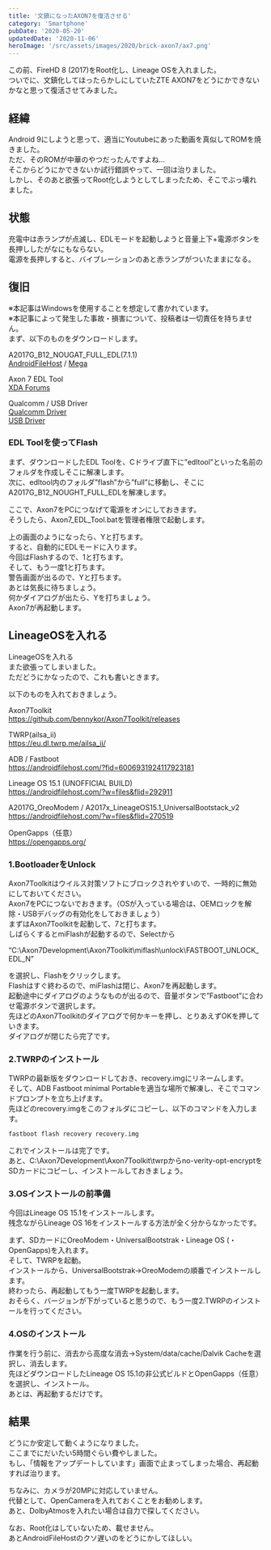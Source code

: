 ```yaml
---
title: '文鎮になったAXON7を復活させる'
category: 'Smartphone'
pubDate: '2020-05-20'
updatedDate: '2020-11-06'
heroImage: '/src/assets/images/2020/brick-axon7/ax7.png'
---
```


この前、FireHD 8 (2017)をRoot化し、Lineage OSを入れました。  
ついでに、文鎮化してほったらかしにしていたZTE AXON7をどうにかできないかなと思って復活させてみました。

## 経緯

Android 9にしようと思って、適当にYoutubeにあった動画を真似してROMを焼きました。  
ただ、そのROMが中華のやつだったんですよね…  
そこからどうにかできないか試行錯誤やって、一回は治りました。  
しかし、そのあと欲張ってRoot化しようとしてしまったため、そこでぶっ壊れました。

## 状態

充電中は赤ランプが点滅し、EDLモードを起動しようと音量上下+電源ボタンを長押ししたがなにもならない。  
電源を長押しすると、バイブレーションのあと赤ランプがついたままになる。

## 復旧

※本記事はWindowsを使用することを想定して書かれています。  
※本記事によって発生した事故・損害について、投稿者は一切責任を持ちません。  
まず、以下のものをダウンロードします。

A2017G_B12_NOUGAT_FULL_EDL(7.1.1)  
[AndroidFileHost](https://androidfilehost.com/?fid=1322778262903993129) / [Mega](https://mega.nz/file/kfIUkSoZ#xwheAK-oTPYfsZhVq0y-auKX0rP7a0hH49GKS0i0p6w)

Axon 7 EDL Tool  
[XDA Forums](https://forum.xda-developers.com/axon-7/development/axon-7-edl-tool-flash-backup-restore-t3750759)

Qualcomm / USB Driver  
[Qualcomm Driver](http://www.mediafire.com/file/738z5be3x5fpgcb/Qualcomm_USB_Driver_V1.0.zip)  
[USB Driver](https://dl-ssl.google.com/android/repository/latest_usb_driver_windows.zip)

### EDL Toolを使ってFlash

まず、ダウンロードしたEDL Toolを、Cドライブ直下に”edltool”といった名前のフォルダを作成しそこに解凍します。  
次に、edltool内のフォルダ”flash”から”full”に移動し、そこにA2017G_B12_NOUGHT_FULL_EDLを解凍します。  

ここで、Axon7をPCにつなげて電源をオンにしておきます。  
そうしたら、Axon7_EDL_Tool.batを管理者権限で起動します。

上の画面のようになったら、Yと打ちます。  
すると、自動的にEDLモードに入ります。  
今回はFlashするので、1と打ちます。  
そして、もう一度1と打ちます。  
警告画面が出るので、Yと打ちます。  
あとは気長に待ちましょう。  
何かダイアログが出たら、Yを打ちましょう。  
Axon7が再起動します。

## LineageOSを入れる

LineageOSを入れる  
また欲張ってしまいました。  
ただどうにかなったので、これも書いときます。

以下のものを入れておきましょう。

Axon7Toolkit  
https://github.com/bennykor/Axon7Toolkit/releases

TWRP(ailsa_ii)  
https://eu.dl.twrp.me/ailsa_ii/

ADB / Fastboot  
https://androidfilehost.com/?fid=6006931924117923181

Lineage OS 15.1 (UNOFFICIAL BUILD)  
https://androidfilehost.com/?w=files&flid=292911

A2017G_OreoModem / A2017x_LineageOS15.1_UniversalBootstack_v2  
https://androidfilehost.com/?w=files&flid=270519

OpenGapps（任意）  
https://opengapps.org/

### 1.BootloaderをUnlock

Axon7Toolkitはウイルス対策ソフトにブロックされやすいので、一時的に無効にしておいてください。  
Axon7をPCにつないでおきます。（OSが入っている場合は、OEMロックを解除・USBデバッグの有効化をしておきましょう）  
まずはAxon7Toolkitを起動して、7と打ちます。  
しばらくするとmiFlashが起動するので、Selectから

“C:\Axon7Development\Axon7Toolkit\miflash\unlock\FASTBOOT_UNLOCK_EDL_N”

を選択し、Flashをクリックします。  
Flashはすぐ終わるので、miFlashは閉じ、Axon7を再起動します。  
起動途中にダイアログのようなものが出るので、音量ボタンで”Fastboot”に合わせ電源ボタンで選択します。  
先ほどのAxon7Toolkitのダイアログで何かキーを押し、とりあえずOKを押していきます。  
ダイアログが閉じたら完了です。

### 2.TWRPのインストール

TWRPの最新版をダウンロードしておき、recovery.imgにリネームします。  
そして、ADB Fastboot minimal Portableを適当な場所で解凍し、そこでコマンドプロンプトを立ち上げます。  
先ほどのrecovery.imgをこのフォルダにコピーし、以下のコマンドを入力します。

```bash
fastboot flash recovery recovery.img
```

これでインストールは完了です。  
あと、C:\Axon7Development\Axon7Toolkit\twrpからno-verity-opt-encryptをSDカードにコピーし、インストールしておきましょう。

### 3.OSインストールの前準備

今回はLineage OS 15.1をインストールします。  
残念ながらLineage OS 16をインストールする方法が全く分からなかったです。

まず、SDカードにOreoModem・UniversalBootstrak・Lineage OS (・OpenGapps)を入れます。  
そして、TWRPを起動。  
インストールから、UniversalBootstrak→OreoModemの順番でインストールします。  
終わったら、再起動してもう一度TWRPを起動します。  
おそらく、バージョンが下がっていると思うので、もう一度2.TWRPのインストールを行ってください。

### 4.OSのインストール

作業を行う前に、消去から高度な消去→System/data/cache/Dalvik Cacheを選択し、消去します。  
先ほどダウンロードしたLineage OS 15.1の非公式ビルドとOpenGapps（任意）を選択し、インストール。  
あとは、再起動するだけです。

## 結果

どうにか安定して動くようになりました。  
ここまでにだいたい5時間ぐらい費やしました。  
もし、「情報をアップデートしています」画面で止まってしまった場合、再起動すれば治ります。

ちなみに、カメラが20MPに対応していません。  
代替として、OpenCameraを入れておくことをお勧めします。  
あと、DolbyAtmosを入れたい場合は自力で探してください。

なお、Root化はしていないため、載せません。  
あとAndroidFileHostのクソ遅いのをどうにかしてほしい。
